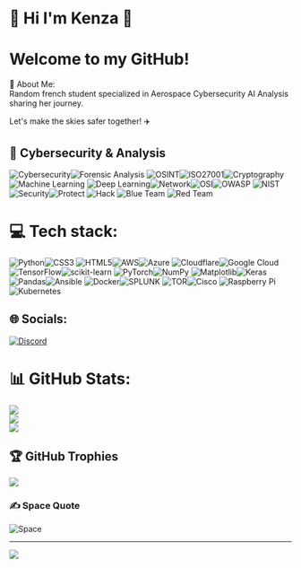 # 💫 Hi I'm Kenza 🥳
# Welcome to my GitHub!<br> 
🚀 About Me:<br> Random french student specialized in Aerospace Cybersecurity AI Analysis sharing her journey.

Let's make the skies safer together! ✈️<br> 

## 👾 Cybersecurity & Analysis
![Cybersecurity](https://img.shields.io/badge/Cybersecurity-%23000000.svg?style=flat)![Forensic Analysis](https://img.shields.io/badge/ForensicAnalysis-%23000000.svg?style=flat)
![OSINT](https://img.shields.io/badge/OSINT-%23000000.svg?style=flat)![ISO27001](https://img.shields.io/badge/ISO27001-%23000000.svg?style=flat)![Cryptography](https://img.shields.io/badge/Cryptography-%23000000.svg?style=flat)![Machine Learning](https://img.shields.io/badge/MachineLearning-%23000000.svg?style=flat)
![Deep Learning](https://img.shields.io/badge/DeepLearning-%23000000.svg?style=flat)![Network](https://img.shields.io/badge/Network-%23000000.svg?style=flat)![OSI](https://img.shields.io/badge/OSI-%23000000.svg?style=flat)![OWASP](https://img.shields.io/badge/OWASP-%23000000.svg?style=flat)
![NIST](https://img.shields.io/badge/NIST-%23000000.svg?style=flat)![Security](https://img.shields.io/badge/Security-%23000000.svg?style=flat)![Protect](https://img.shields.io/badge/Protect-%23000000.svg?style=flat) ![Hack](https://img.shields.io/badge/Hack-%23000000.svg?style=flat) ![Blue Team](https://img.shields.io/badge/BlueTeam-%23000000.svg?style=flat)
![Red Team](https://img.shields.io/badge/RedTeam-%23000000.svg?style=flat)

# 💻 Tech stack:
![Python](https://img.shields.io/badge/python-3670A0?style=flat&logo=python&logoColor=ffdd54)![CSS3](https://img.shields.io/badge/css3-%231572B6.svg?style=flat&logo=css3&logoColor=white)
![HTML5](https://img.shields.io/badge/html5-%23E34F26.svg?style=flat&logo=html5&logoColor=white)![AWS](https://img.shields.io/badge/AWS-%23FF9900.svg?style=flat&logo=amazon-aws&logoColor=white)![Azure](https://img.shields.io/badge/azure-%230072C6.svg?style=flat&logo=microsoftazure&logoColor=white)
![Cloudflare](https://img.shields.io/badge/Cloudflare-F38020?style=flat&logo=Cloudflare&logoColor=white)![Google Cloud](https://img.shields.io/badge/GoogleCloud-%234285F4.svg?style=flat&logo=google-cloud&logoColor=white)
![TensorFlow](https://img.shields.io/badge/TensorFlow-%23FF6F00.svg?style=flat&logo=TensorFlow&logoColor=white)![scikit-learn](https://img.shields.io/badge/scikit--learn-%23F7931E.svg?style=flat&logo=scikit-learn&logoColor=white)
![PyTorch](https://img.shields.io/badge/PyTorch-%23EE4C2C.svg?style=flat&logo=PyTorch&logoColor=white)![NumPy](https://img.shields.io/badge/numpy-%23013243.svg?style=flat&logo=numpy&logoColor=white)
![Matplotlib](https://img.shields.io/badge/Matplotlib-%23ffffff.svg?style=flat&logo=Matplotlib&logoColor=black)![Keras](https://img.shields.io/badge/Keras-%23D00000.svg?style=flat&logo=Keras&logoColor=white)
![Pandas](https://img.shields.io/badge/pandas-%23150458.svg?style=flat&logo=pandas&logoColor=white)![Ansible](https://img.shields.io/badge/ansible-%231A1918.svg?style=flat&logo=ansible&logoColor=white)
![Docker](https://img.shields.io/badge/docker-%230db7ed.svg?style=flat&logo=docker&logoColor=white)![SPLUNK](https://img.shields.io/badge/splunk-000000.svg?style=flat&logo=splunk&color=%23000000)
![TOR](https://img.shields.io/badge/tor-%237E4798.svg?style=flat&logo=tor-project&logoColor=white)![Cisco](https://img.shields.io/badge/cisco-%23049fd9.svg?style=flat&logo=cisco&logoColor=black)
![Raspberry Pi](https://img.shields.io/badge/-RaspberryPi-C51A4A?style=flat&logo=Raspberry-Pi)![Kubernetes](https://img.shields.io/badge/kubernetes-%23326ce5.svg?style=flat&logo=kubernetes&logoColor=white)

## 🌐 Socials:
[![Discord](https://img.shields.io/badge/Discord-%237289DA.svg?logo=discord&logoColor=white)](https://discord.gg/Kzax01) 

# 📊 GitHub Stats:
![](https://github-readme-stats.vercel.app/api?username=Kzax01&theme=dark&hide_border=false&include_all_commits=false&count_private=false)<br/>
![](https://github-readme-streak-stats.herokuapp.com/?user=Kzax01&theme=dark&hide_border=false)<br/>
![](https://github-readme-stats.vercel.app/api/top-langs/?username=Kzax01&theme=dark&hide_border=false&include_all_commits=false&count_private=false&layout=compact)

## 🏆 GitHub Trophies
![](https://github-profile-trophy.vercel.app/?username=Kzax01&theme=discord&no-frame=false&no-bg=true&margin-w=4)

### ✍️ Space Quote
![Space](https://quotefancy.com/media/wallpaper/3840x2160/3723-Carl-Sagan-Quote-Across-the-sea-of-space-the-stars-are-other-suns.jpg)

---
[![](https://visitcount.itsvg.in/api?id=Kzax01&icon=6&color=5)](https://visitcount.itsvg.in)


